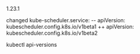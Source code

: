 1.23.1

changed kube-scheduler.service:
-- apiVersion: kubescheduler.config.k8s.io/v1beta1
++ apiVersion: kubescheduler.config.k8s.io/v1beta2

kubectl api-versions
